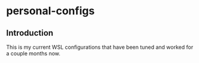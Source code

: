 # personal-configs
## Introduction
This is my current WSL configurations that have been tuned and worked for a couple months now.
